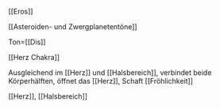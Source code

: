 [[Eros]]

[[Asteroiden- und Zwergplanetentöne]]

Ton=[[Dis]]

[[Herz Chakra]]

Ausgleichend im [[Herz]] und [[Halsbereich]], verbindet beide Körperhälften, öffnet das [[Herz]], Schaft [[Fröhlichkeit]]

[[Herz]], [[Halsbereich]]